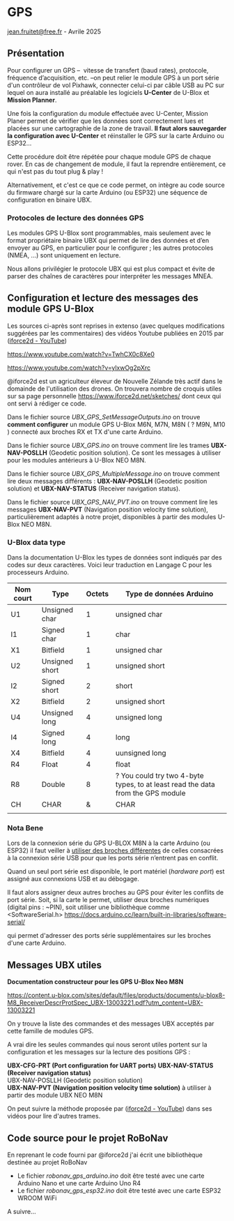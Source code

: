# GPS

jean.fruitet@free.fr - Avrile 2025

## Présentation

Pour configurer un GPS –  vitesse de transfert (baud rates), protocole, fréquence d’acquisition, etc. –on peut relier le module GPS à un port série d'un contrôleur de vol Pixhawk,  connecter celui-ci par câble USB au PC sur lequel on aura installé au préalable  les logiciels **U-Center** de U-Blox et **Mission Planner**.

Une fois la configuration du module effectuée avec U-Center, Mission Planer permet de vérifier que les données sont correctement lues et placées sur une cartographie de la zone de travail. **Il faut alors sauvegarder la configuration avec U-Center** et réinstaller le GPS sur la carte Arduino ou ESP32… 

Cette procédure doit être répétée pour chaque module GPS de chaque rover. En cas de changement de module, il faut la reprendre entièrement, ce qui n'est pas du tout plug & play !

Alternativement, et c'est ce que ce code permet, on intègre au code source du firmware chargé sur la carte Arduino (ou ESP32) une séquence de configuration en binaire UBX.  

### Protocoles de lecture des données GPS

Les modules GPS U-Blox sont programmables, mais seulement avec le format propriétaire binaire UBX qui permet de lire des données et d’en envoyer au GPS, en particulier pour le configurer ; les autres protocoles (NMEA, …) sont uniquement en lecture.

Nous allons privilégier le protocole UBX qui est plus compact et évite de parser des chaînes de caractères pour interpréter les messages MNEA.

## Configuration et lecture des messages des module GPS U-Blox

Les sources ci-après sont reprises in extenso (avec quelques modifications suggérées par les commentaires) des vidéos Youtube publiées en 2015 par ([iforce2d - YouTube](https://www.youtube.com/@iforce2d))

  https://www.youtube.com/watch?v=TwhCX0c8Xe0

  https://www.youtube.com/watch?v=ylxwOg2pXrc

@iforce2d est un agriculteur éleveur de Nouvelle Zélande très actif dans le domainde de l'utilisation des drones. 
On trouvera nombre de croquis utiles sur sa page personnelle  https://www.iforce2d.net/sketches/ dont ceux qui ont servi à rédiger ce code.

Dans le fichier source *UBX_GPS_SetMessageOutputs.ino* on trouve **comment configurer** un module GPS U-Blox M6N, M7N, M8N ( ? M9N, M10 ) connecté aux broches RX et TX d'une carte Arduino.

Dans le fichier source *UBX_GPS.ino* on trouve comment lire les trames  **UBX-NAV-POSLLH** (Geodetic position solution). Ce sont les messages à utiliser pour les modules antérieurs à U-Blox NEO M8N.

Dans le fichier source *UBX_GPS_MultipleMessage.ino* on trouve comment lire  deux messages différents : **UBX-NAV-POSLLH** (Geodetic position solution)  et **UBX-NAV-STATUS** (Receiver navigation status).

Dans le fichier source *UBX_GPS_NAV_PVT.ino* on trouve comment lire les messages  **UBX-NAV-PVT** (Navigation position velocity time solution), particulièrement adaptés à notre projet, disponibles à partir des modules U-Blox NEO M8N.

### U-Blox data type

Dans la documentation U-Blox les types de données sont indiqués par des codes sur deux caractères.
Voici leur traduction en Langage C pour les processeurs Arduino.

| Nom court | Type           | Octets | Type de données Arduino                                                         |
| --------- | -------------- | ------ | ------------------------------------------------------------------------------- |
| U1        | Unsigned char  | 1      | unsigned char                                                                   |
| I1        | Signed char    | 1      | char                                                                            |
| X1        | Bitfield       | 1      | unsigned char                                                                   |
| U2        | Unsigned short | 1      | unsigned short                                                                  |
| I2        | Signed short   | 2      | short                                                                           |
| X2        | Bitfield       | 2      | unsigned short                                                                  |
| U4        | Unsigned long  | 4      | unsigned long                                                                   |
| I4        | Signed long    | 4      | long                                                                            |
| X4        | Bitfield       | 4      | uunsigned long                                                                  |
| R4        | Float          | 4      | float                                                                           |
| R8        | Double         | 8      | ? You could try two 4-byte types, to at least read the data from the GPS module |
| CH        | CHAR           | &      | CHAR                                                                            |
|           |                |        |                                                                                 |

### Nota Bene

Lors de la connexion série du GPS U-BLOX M8N à la carte Arduino (ou ESP32) il faut veiller à [utiliser des broches différentes](https://stackoverflow.com/questions/75050941/esp32-connected-to-gps-module-no-serial-out-unless-holding-down-reset-button) de celles consacrées à la connexion série USB pour que les ports série n’entrent pas en conflit. 

Quand un seul port série est disponible, le port matériel (*hardware port*) est assigné aux connexions USB et au débogage.

Il faut alors assigner deux autres broches au GPS pour éviter les conflits de port série. Soit, si la carte le permet, utiliser deux broches numériques (digital pins : ~PIN), soit utiliser une bibliothèque comme <SoftwareSerial.h>
 https://docs.arduino.cc/learn/built-in-libraries/software-serial/

qui permet d'adresser des ports série supplémentaires sur les broches d'une carte Arduino.

## Messages UBX utiles

**Documentation constructeur pour les GPS U-Blox Neo M8N**

https://content.u-blox.com/sites/default/files/products/documents/u-blox8-M8_ReceiverDescrProtSpec_UBX-13003221.pdf?utm_content=UBX-13003221

On y trouve la liste des commandes et des messages UBX acceptés par cette famille de modules GPS.

A vrai dire les seules commandes qui nous seront utiles portent sur la configuration et les messages sur la lecture des positions GPS : 

**UBX-CFG-PRT (Port configuration for UART ports)** 
**UBX-NAV-STATUS (Receiver navigation status)**  
UBX-NAV-POSLLH (Geodetic position solution)  
**UBX-NAV-PVT (Navigation position velocity time solution)** à utiliser à partir des module UBX NEO M8N

On peut suivre la méthode proposée par ([iforce2d - YouTube](https://www.youtube.com/@iforce2d)) dans ses vidéos pour lire d'autres trames.

## Code source pour le projet RoBoNav

En reprenant le code fourni par @iforce2d j'ai écrit une bibliothèque destinée au projet RoBoNav

- Le fichier *robonav_gps_arduino.ino* doit être testé avec une carte Arduino Nano et une carte Arduino Uno R4
- Le fichier *robonav_gps_esp32.ino* doit être testé avec une carte ESP32 WROOM WiFi

A suivre...
